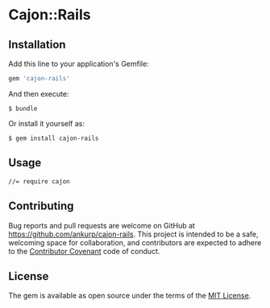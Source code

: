 # Cajon::Rails

## Installation

Add this line to your application's Gemfile:

```ruby
gem 'cajon-rails'
```

And then execute:

    $ bundle

Or install it yourself as:

    $ gem install cajon-rails

## Usage

    //= require cajon

## Contributing

Bug reports and pull requests are welcome on GitHub at https://github.com/ankurp/cajon-rails. This project is intended to be a safe, welcoming space for collaboration, and contributors are expected to adhere to the [Contributor Covenant](contributor-covenant.org) code of conduct.


## License

The gem is available as open source under the terms of the [MIT License](http://opensource.org/licenses/MIT).

